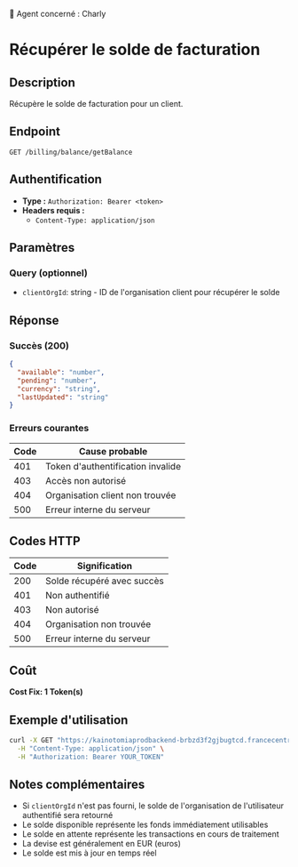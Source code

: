 🧠 Agent concerné : Charly
# Récupérer le solde de facturation

## Description
Récupère le solde de facturation pour un client.

## Endpoint
```
GET /billing/balance/getBalance
```

## Authentification
- **Type :** `Authorization: Bearer <token>`
- **Headers requis :**
  - `Content-Type: application/json`

## Paramètres

### Query (optionnel)
- `clientOrgId`: string - ID de l'organisation client pour récupérer le solde

## Réponse

### Succès (200)
```json
{
  "available": "number",
  "pending": "number",
  "currency": "string",
  "lastUpdated": "string"
}
```

### Erreurs courantes

| Code | Cause probable |
|------|----------------|
| 401 | Token d'authentification invalide |
| 403 | Accès non autorisé |
| 404 | Organisation client non trouvée |
| 500 | Erreur interne du serveur |

## Codes HTTP

| Code | Signification |
|------|---------------|
| 200 | Solde récupéré avec succès |
| 401 | Non authentifié |
| 403 | Non autorisé |
| 404 | Organisation non trouvée |
| 500 | Erreur interne du serveur |

## Coût
**Cost Fix: 1 Token(s)**

## Exemple d'utilisation

```bash
curl -X GET "https://kainotomiaprodbackend-brbzd3f2gjbugtcd.francecentral-01.azurewebsites.net/billing/balance/getBalance?clientOrgId=org-id-123" \
  -H "Content-Type: application/json" \
  -H "Authorization: Bearer YOUR_TOKEN"
```

## Notes complémentaires
- Si `clientOrgId` n'est pas fourni, le solde de l'organisation de l'utilisateur authentifié sera retourné
- Le solde disponible représente les fonds immédiatement utilisables
- Le solde en attente représente les transactions en cours de traitement
- La devise est généralement en EUR (euros)
- Le solde est mis à jour en temps réel 